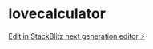 # lovecalculator

[Edit in StackBlitz next generation editor ⚡️](https://stackblitz.com/~/github.com/sanjeed5/lovecalculator)